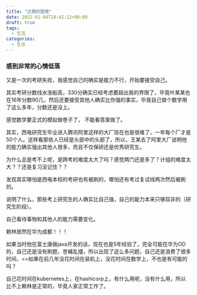 ```yaml
---
title: "近期的困境"
date: 2022-01-04T18:42:12+08:00
draft: true
tags:
  - 生活
categories:
  - 生活
---
```


### 感到非常的心情低落

又是一次的考研失败，我感觉自己的确实是能力不行，开始要接受自己。

 其实考研分数线水涨船高，330分确实已经考虑要超出我的界限了，毕竟叶某某也在16年分数90几，然后还要接受其他人确实比你强的事实，毕竟自己做个数学用了这么多年，分数还是没上。

感觉数学要正式的模拟做卷子了， 不能看答案做了。

其实，西电研究生毕业进入腾讯阿里这样的大厂现在也是很难了，一年每个厂才是50个人。这样看那些人已经是头部中的头部了，所以，王某去了阿里大厂说明他的能力确实强出其他人很多，而且不仅保研还是优秀研究生。



为什么总是考不上呢，是跨考的难度太大了吗？感觉两门还是多了？计组的难度太大？？还是复习没记住？？



发现其实哪怕是西电本校的考研也有被刷的，哪怕还有考过复试线两次然后被刷的。

说明了什么，那些考上研究生的人确实比自己强，自己的能力本来只够双非的（研究生阶段）。

自己看待事物和其他人的能力需要变化。

赖林居然在华为成都！！！

如果当时他在富士康做java开发的话，现在也是5年经验了，完全可能在华为OD的，自己还是没有刷题，苍蝇乱撞，所以出现了这么多问题，自己还是浪费了很多时间，==如果在前几年没花时间在装机上，没花时间在数学上，不也是有可能的吗？

自己花时间在kubernetes上，在hashicorp上，有什么用呢，没有什么用，所以比不上赖林是正常的，毕竟人家正常工作了。







